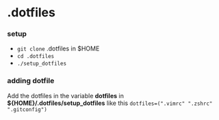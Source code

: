 # .dotfiles
### setup
* `git clone` .dotfiles in $HOME
* `cd .dotfiles`
* `./setup_dotfiles`

### adding dotfile
Add the dotfiles in the variable **dotfiles** in **${HOME}/.dotfiles/setup_dotfiles** like this
`dotfiles=(".vimrc" ".zshrc" ".gitconfig")`

